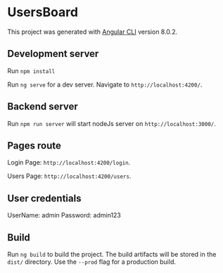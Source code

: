 # UsersBoard

This project was generated with [Angular CLI](https://github.com/angular/angular-cli) version 8.0.2.

## Development server

Run `npm install`

Run `ng serve` for a dev server. Navigate to `http://localhost:4200/`.

## Backend server

Run `npm run server` will start nodeJs server on `http://localhost:3000/`.

## Pages route

Login Page: `http://localhost:4200/login`.

Users Page: `http://localhost:4200/users`.

## User credentials

UserName: admin
Password: admin123

## Build

Run `ng build` to build the project. The build artifacts will be stored in the `dist/` directory. Use the `--prod` flag for a production build.

